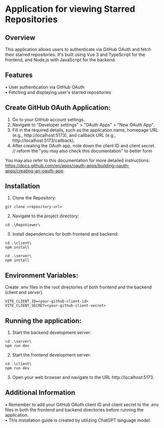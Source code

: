 # Application for viewing Starred Repositories

## Overview
This application allows users to authenticate via GitHub OAuth and fetch their starred repositories. It's built using Vue 3 and TypeScript for the frontend, and Node.js with JavaScript for the backend.

## Features
• User authentication via GitHub OAuth \
• Fetching and displaying user's starred repositories

## Create GitHub OAuth Application:
1. Go to your GitHub account settings.
2. Navigate to "Developer settings" > "OAuth Apps" > "New OAuth App".
3. Fill in the required details, such as the application name, homepage URL (e.g., http://localhost:5173), and callback URL (e.g., http://localhost:5173/callback). 
4. After creating the OAuth app, note down the client ID and client secret. // reform the "you may also check this documentation" to better form

You may also refer to this documentation for more detailed instructions: https://docs.github.com/en/apps/oauth-apps/building-oauth-apps/creating-an-oauth-app.

## Installation
1. Clone the Repository:
```
git clone <repository-url>
```
2. Navigate to the project directory:
```
cd .\RepoViewer\
```
3. Install dependencies for both frontend and backend:
```
cd .\client\
npm install

cd .\server\
npm install
```

## Environment Variables:
Create .env files in the root directories of both frontend and the backend (client and server).

```
VITE_CLIENT_ID=<your-github-client-id>
VITE_CLIENT_SECRET=<your-github-client-secret>
```

## Running the application:

1. Start the backend development server:
```
cd .\server\
npm run dev
```
2. Start the frontend development server:
```
cd .\client\
npm run dev
```
3. Open your web browser and navigate to the URL http://localhost:5173.

## Additional Information
• Remember to add your GitHub OAuth client ID and client secret to the .env files in both the frontend and backend directories before running the application. \
• This installation guide is created by utilizing ChatGPT language model.

